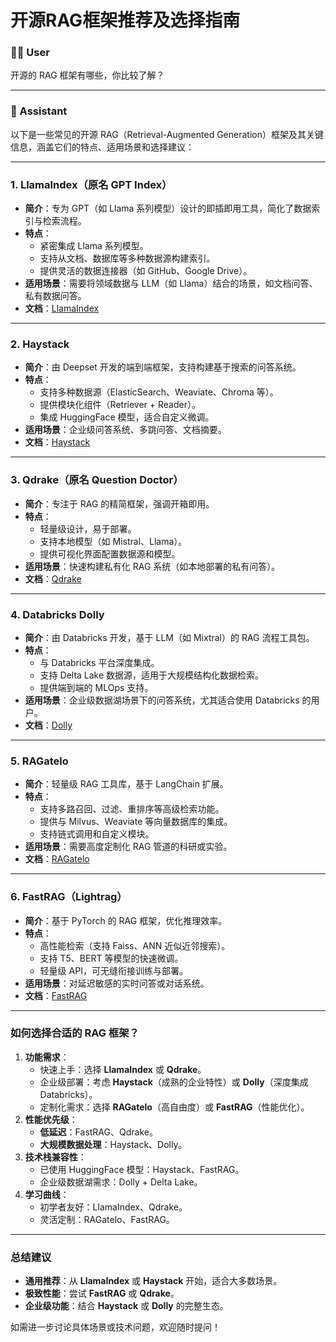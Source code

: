 # 开源RAG框架推荐及选择指南

### 🧑‍💻 User

开源的 RAG 框架有哪些，你比较了解？

---

### 🤖 Assistant

以下是一些常见的开源 RAG（Retrieval-Augmented Generation）框架及其关键信息，涵盖它们的特点、适用场景和选择建议：

---

### **1. LlamaIndex（原名 GPT Index）**
- **简介**：专为 GPT（如 Llama 系列模型）设计的即插即用工具，简化了数据索引与检索流程。
- **特点**：
  - 紧密集成 Llama 系列模型。
  - 支持从文档、数据库等多种数据源构建索引。
  - 提供灵活的数据连接器（如 GitHub、Google Drive）。
- **适用场景**：需要将领域数据与 LLM（如 Llama）结合的场景，如文档问答、私有数据问答。
- **文档**：[LlamaIndex](https://www.llamaindex.ai/)

---

### **2. Haystack**
- **简介**：由 Deepset 开发的端到端框架，支持构建基于搜索的问答系统。
- **特点**：
  - 支持多种数据源（ElasticSearch、Weaviate、Chroma 等）。
  - 提供模块化组件（Retriever + Reader）。
  - 集成 HuggingFace 模型，适合自定义微调。
- **适用场景**：企业级问答系统、多跳问答、文档摘要。
- **文档**：[Haystack](https://haystack.deepset.ai/)

---

### **3. Qdrake（原名 Question Doctor）**
- **简介**：专注于 RAG 的精简框架，强调开箱即用。
- **特点**：
  - 轻量级设计，易于部署。
  - 支持本地模型（如 Mistral、Llama）。
  - 提供可视化界面配置数据源和模型。
- **适用场景**：快速构建私有化 RAG 系统（如本地部署的私有问答）。
- **文档**：[Qdrake](https://github.com/cup-collection/qd)

---

### **4. Databricks Dolly**
- **简介**：由 Databricks 开发，基于 LLM（如 Mixtral）的 RAG 流程工具包。
- **特点**：
  - 与 Databricks 平台深度集成。
  - 支持 Delta Lake 数据源，适用于大规模结构化数据检索。
  - 提供端到端的 MLOps 支持。
- **适用场景**：企业级数据湖场景下的问答系统，尤其适合使用 Databricks 的用户。
- **文档**：[Dolly](https://www.databricks.com/dolly)

---

### **5. RAGatelo**
- **简介**：轻量级 RAG 工具库，基于 LangChain 扩展。
- **特点**：
  - 支持多路召回、过滤、重排序等高级检索功能。
  - 提供与 Milvus、Weaviate 等向量数据库的集成。
  - 支持链式调用和自定义模块。
- **适用场景**：需要高度定制化 RAG 管道的科研或实验。
- **文档**：[RAGatelo](https://github.com/UKPLab/pygag)

---

### **6. FastRAG（Lightrag）**
- **简介**：基于 PyTorch 的 RAG 框架，优化推理效率。
- **特点**：
  - 高性能检索（支持 Faiss、ANN 近似近邻搜索）。
  - 支持 T5、BERT 等模型的快速微调。
  - 轻量级 API，可无缝衔接训练与部署。
- **适用场景**：对延迟敏感的实时问答或对话系统。
- **文档**：[FastRAG](https://github.com/huggingface/FastRAG)

---

### **如何选择合适的 RAG 框架？**
1. **功能需求**：
   - 快速上手：选择 **LlamaIndex** 或 **Qdrake**。
   - 企业级部署：考虑 **Haystack**（成熟的企业特性）或 **Dolly**（深度集成 Databricks）。
   - 定制化需求：选择 **RAGatelo**（高自由度）或 **FastRAG**（性能优化）。
2. **性能优先级**：
   - **低延迟**：FastRAG、Qdrake。
   - **大规模数据处理**：Haystack、Dolly。
3. **技术栈兼容性**：
   - 已使用 HuggingFace 模型：Haystack、FastRAG。
   - 企业级数据湖需求：Dolly + Delta Lake。
4. **学习曲线**：
   - 初学者友好：LlamaIndex、Qdrake。
   - 灵活定制：RAGatelo、FastRAG。

---

### **总结建议**
- **通用推荐**：从 **LlamaIndex** 或 **Haystack** 开始，适合大多数场景。
- **极致性能**：尝试 **FastRAG** 或 **Qdrake**。
- **企业级功能**：结合 **Haystack** 或 **Dolly** 的完整生态。

如需进一步讨论具体场景或技术问题，欢迎随时提问！